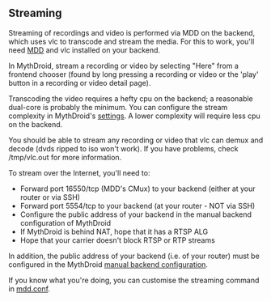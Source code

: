 ## Streaming ##

Streaming of recordings and video is performed via MDD on the backend, which
uses vlc to transcode and stream the media. For this to work, you'll need
[MDD](MDD.md) and vlc installed on your backend.

In MythDroid, stream a recording or video by selecting "Here" from a frontend
chooser (found by long pressing a recording or video or the 'play' button in a
recording or video detail page).

Transcoding the video requires a hefty cpu on the backend; a reasonable
dual-core is probably the minimum. You can configure the stream complexity in MythDroid's [settings](SettingsGuide.md). A lower complexity will require less cpu on the backend.

You should be able to stream any recording or video that vlc can demux and
decode (dvds ripped to iso won't work). If you have problems, check
/tmp/vlc.out for more information.

To stream over the Internet, you'll need to:

  * Forward port 16550/tcp (MDD's CMux) to your backend (either at your router or via SSH)
  * Forward port 5554/tcp to your backend (at your router - NOT via SSH)
  * Configure the public address of your backend in the manual backend configuration of MythDroid
  * If MythDroid is behind NAT, hope that it has a RTSP ALG
  * Hope that your carrier doesn't block RTSP or RTP streams

In addition, the public address of your backend (i.e. of your router) must be configured in the MythDroid [manual backend configuration](SettingsGuide.md).

If you know what you're doing, you can customise the streaming command in
[mdd.conf](MDDConf.md).